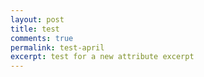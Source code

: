 ```yaml
---
layout: post
title: test
comments: true
permalink: test-april
excerpt: test for a new attribute excerpt
---
```


